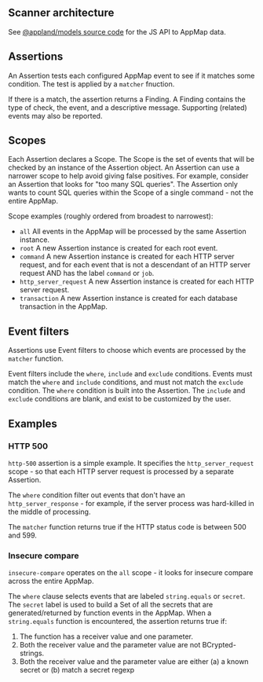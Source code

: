 ## Scanner architecture

See [@appland/models source code](https://github.com/applandinc/appmap-js/tree/main/packages/models) for the JS API to AppMap data.

## Assertions

An Assertion tests each configured AppMap event to see if it matches some condition. The test is applied by a `matcher` fnuction.

If there is a match, the assertion returns a Finding. A Finding contains the type of check, the event, and a descriptive message. Supporting (related) events may also be reported.

## Scopes

Each Assertion declares a Scope. The Scope is the set of events that will be checked by an instance of the Assertion object. An Assertion can use a narrower scope to help avoid giving false positives. For example, consider an Assertion that looks for "too many SQL queries". The Assertion only wants to count SQL queries within the Scope of a single command - not the entire AppMap.


Scope examples (roughly ordered from broadest to narrowest):

* `all` All events in the AppMap will be processed by the same Assertion instance.
* `root` A new Assertion instance is created for each root event.
* `command` A new Assertion instance is created for each HTTP server request, and for each event that is not a descendant of an HTTP server request AND has the label `command` or `job`.
* `http_server_request` A new Assertion instance is created for each HTTP server request.
* `transaction` A new Assertion instance is created for each database transaction in the AppMap.

## Event filters

Assertions use Event filters to choose which events are processed by the `matcher` function.

Event filters include the `where`, `include` and `exclude` conditions. Events must match the `where` and `include` conditions, and must not match the `exclude` condition. The `where` condition is built into the Assertion. The `include` and `exclude` conditions are blank, and exist to be customized by the user.

## Examples

### HTTP 500

`http-500` assertion is a simple example. It specifies the `http_server_request` scope - so that each HTTP server request is processed by a separate Assertion. 

The `where` condition filter out events that don't have an `http_server_response` - for example, if the server process was hard-killed in the middle of processing.

The `matcher` function returns true if the HTTP status code is between 500 and 599.

### Insecure compare

`insecure-compare` operates on the `all` scope - it looks for insecure compare across the entire AppMap.

The `where` clause selects events that are labeled `string.equals` or `secret`. The `secret` label is used to build a Set of all the secrets that are generated/returned by function events in the AppMap. When a `string.equals` function is encountered, the assertion returns true if:

1. The function has a receiver value and one parameter.
2. Both the receiver value and the parameter value are not BCrypted-strings.
3. Both the receiver value and the parameter value are either (a) a known secret or (b) match a secret regexp

